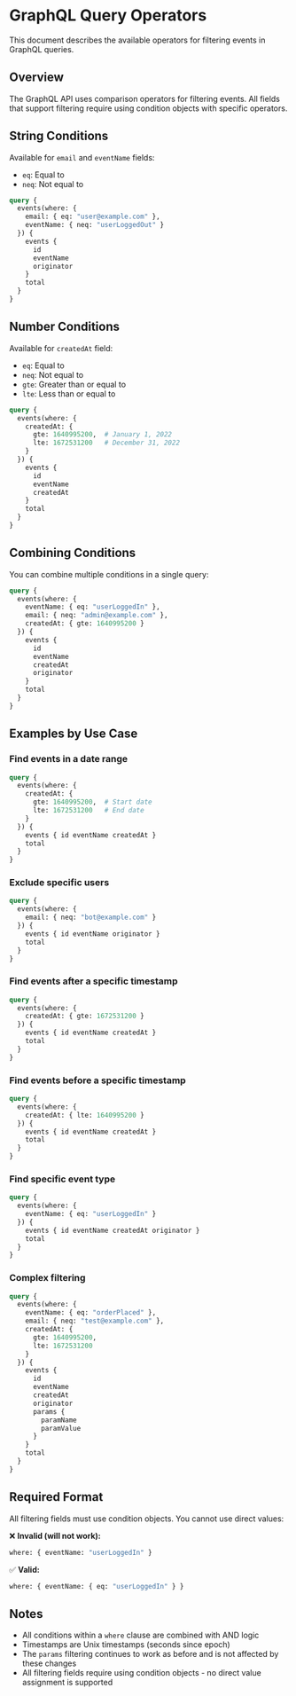 # GraphQL Query Operators

This document describes the available operators for filtering events in GraphQL queries.

## Overview

The GraphQL API uses comparison operators for filtering events. All fields that support filtering require using condition objects with specific operators.

## String Conditions

Available for `email` and `eventName` fields:

- `eq`: Equal to
- `neq`: Not equal to

```graphql
query {
  events(where: {
    email: { eq: "user@example.com" },
    eventName: { neq: "userLoggedOut" }
  }) {
    events {
      id
      eventName
      originator
    }
    total
  }
}
```

## Number Conditions

Available for `createdAt` field:

- `eq`: Equal to
- `neq`: Not equal to
- `gte`: Greater than or equal to
- `lte`: Less than or equal to

```graphql
query {
  events(where: {
    createdAt: {
      gte: 1640995200,  # January 1, 2022
      lte: 1672531200   # December 31, 2022
    }
  }) {
    events {
      id
      eventName
      createdAt
    }
    total
  }
}
```

## Combining Conditions

You can combine multiple conditions in a single query:

```graphql
query {
  events(where: {
    eventName: { eq: "userLoggedIn" },
    email: { neq: "admin@example.com" },
    createdAt: { gte: 1640995200 }
  }) {
    events {
      id
      eventName
      createdAt
      originator
    }
    total
  }
}
```

## Examples by Use Case

### Find events in a date range
```graphql
query {
  events(where: {
    createdAt: {
      gte: 1640995200,  # Start date
      lte: 1672531200   # End date
    }
  }) {
    events { id eventName createdAt }
    total
  }
}
```

### Exclude specific users
```graphql
query {
  events(where: {
    email: { neq: "bot@example.com" }
  }) {
    events { id eventName originator }
    total
  }
}
```

### Find events after a specific timestamp
```graphql
query {
  events(where: {
    createdAt: { gte: 1672531200 }
  }) {
    events { id eventName createdAt }
    total
  }
}
```

### Find events before a specific timestamp
```graphql
query {
  events(where: {
    createdAt: { lte: 1640995200 }
  }) {
    events { id eventName createdAt }
    total
  }
}
```

### Find specific event type
```graphql
query {
  events(where: {
    eventName: { eq: "userLoggedIn" }
  }) {
    events { id eventName createdAt originator }
    total
  }
}
```

### Complex filtering
```graphql
query {
  events(where: {
    eventName: { eq: "orderPlaced" },
    email: { neq: "test@example.com" },
    createdAt: {
      gte: 1640995200,
      lte: 1672531200
    }
  }) {
    events {
      id
      eventName
      createdAt
      originator
      params {
        paramName
        paramValue
      }
    }
    total
  }
}
```

## Required Format

All filtering fields must use condition objects. You cannot use direct values:

❌ **Invalid (will not work):**
```graphql
where: { eventName: "userLoggedIn" }
```

✅ **Valid:**
```graphql
where: { eventName: { eq: "userLoggedIn" } }
```

## Notes

- All conditions within a `where` clause are combined with AND logic
- Timestamps are Unix timestamps (seconds since epoch)
- The `params` filtering continues to work as before and is not affected by these changes
- All filtering fields require using condition objects - no direct value assignment is supported